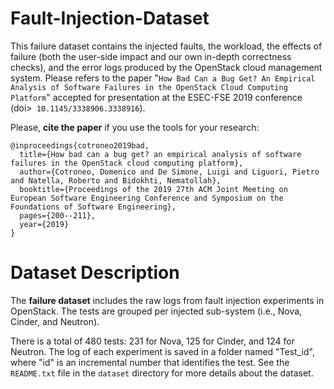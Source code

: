 # Fault-Injection-Dataset


This failure dataset contains the injected faults, the workload, the effects of failure (both the user-side impact and our own in-depth correctness checks), and the error logs produced by the OpenStack cloud management system.
Please refers to the paper "`How Bad Can a Bug Get? An Empirical Analysis of Software Failures in the OpenStack Cloud Computing Platform`" accepted for presentation at the ESEC-FSE 2019 conference (doi>` 10.1145/3338906.3338916`). 

Please, **cite the paper** if you use the tools for your research:

```
@inproceedings{cotroneo2019bad,
  title={How bad can a bug get? an empirical analysis of software failures in the OpenStack cloud computing platform},
  author={Cotroneo, Domenico and De Simone, Luigi and Liguori, Pietro and Natella, Roberto and Bidokhti, Nematollah},
  booktitle={Proceedings of the 2019 27th ACM Joint Meeting on European Software Engineering Conference and Symposium on the Foundations of Software Engineering},
  pages={200--211},
  year={2019}
}
```


# Dataset Description
The **failure dataset** includes the raw logs from fault injection experiments in OpenStack. The tests are grouped per injected sub-system (i.e., Nova, Cinder, and Neutron). 

There is a total of 480 tests: 231 for Nova, 125 for Cinder, and 124 for Neutron. The log of each experiment is saved in a folder named "Test_id", where "id" is an incremental number that identifies the test. See the `README.txt` file in the `dataset` directory for more details about the dataset. 
